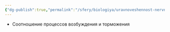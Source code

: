 ```yaml
---
{"dg-publish":true,"permalink":"/sfery/biologiya/uravnoveshennost-nervnyh-proczessov/","tags":["Анатомия"]}
---
```


- Соотношение процессов возбуждения и торможения